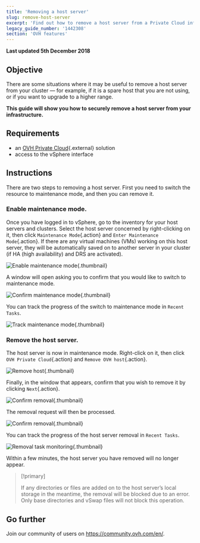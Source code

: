 ```yaml
---
title: 'Removing a host server'
slug: remove-host-server
excerpt: 'Find out how to remove a host server from a Private Cloud infrastructure'
legacy_guide_number: '1442308'
section: 'OVH features'
---
```


**Last updated 5th December 2018**

## Objective

There are some situations where it may be useful to remove a host server from your cluster — for example, if it is a spare host that you are not using, or if you want to upgrade to a higher range.

**This guide will show you how to securely remove a host server from your infrastructure.**

## Requirements

* an [OVH Private Cloud](https://www.ovh.co.uk/private-cloud/){.external} solution
* access to the vSphere interface


## Instructions

There are two steps to removing a host server. First you need to switch the resource to maintenance mode, and then you can remove it.

### Enable maintenance mode.

Once you have logged in to vSphere, go to the inventory for your host servers and clusters. Select the host server concerned by right-clicking on it, then click `Maintenance Mode`{.action} and `Enter Maintenance Mode`{.action}. If there are any virtual machines (VMs) working on this host server, they will be automatically saved on to another server in your cluster (if HA (high availability) and DRS are activated).

![Enable maintenance mode](images/hostmaintenancemode.png){.thumbnail}

A window will open asking you to confirm that you would like to switch to maintenance mode.

![Confirm maintenance mode](images/confirmmaintenanceMode.png){.thumbnail}

You can track the progress of the switch to maintenance mode in `Recent Tasks`.

![Track maintenance mode](images/taskmaintenancemode.png){.thumbnail}


### Remove the host server.

The host server is now in maintenance mode. Right-click on it, then click `OVH Private Cloud`{.action} and `Remove OVH host`{.action}.

![Remove host](images/removeovhhost_01.png){.thumbnail}

Finally, in the window that appears, confirm that you wish to remove it by clicking `Next`{.action}.

![Confirm removal](images/removeovhhost_02.png){.thumbnail}

The removal request will then be processed.

![Confirm removal](images/removeovhhost_03.png){.thumbnail}

You can track the progress of the host server removal in `Recent Tasks`.

![Removal task monitoring](images/taskremovehost.png){.thumbnail}

Within a few minutes, the host server you have removed will no longer appear. 

> [!primary]
>
> If any directories or files are added on to the host server’s local storage in the meantime, the removal will be blocked due to an error. Only base directories and vSwap files will not block this operation.
> 


## Go further

Join our community of users on <https://community.ovh.com/en/>.
